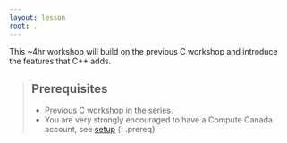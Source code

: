 ```yaml
---
layout: lesson
root: .
---
```


This ~4hr workshop will build on the previous C workshop and introduce the features that C++ adds.

> ## Prerequisites
> * Previous C workshop in the series.
> * You are very strongly encouraged to have a Compute Canada account, see [setup](setup)
{: .prereq}
